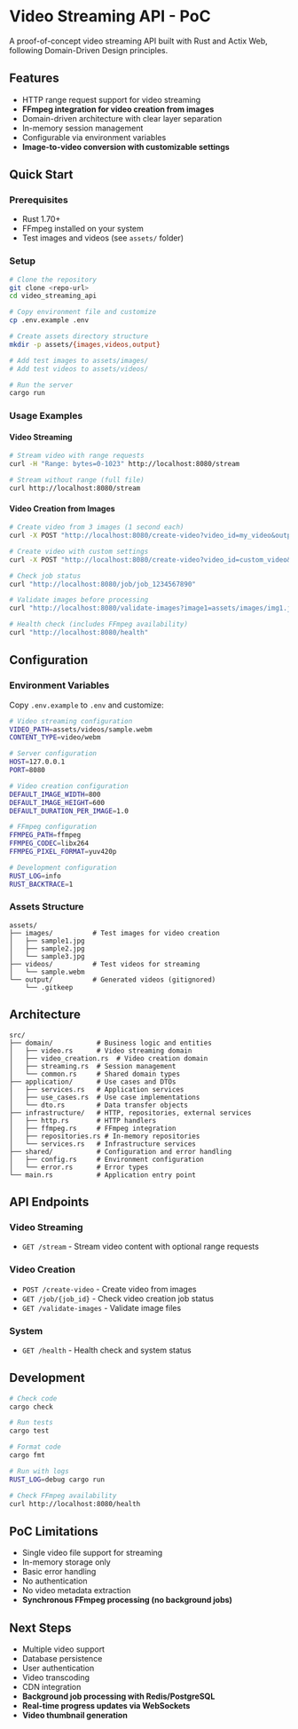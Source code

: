 # Video Streaming API - PoC

A proof-of-concept video streaming API built with Rust and Actix Web, following Domain-Driven Design principles.

## Features

- HTTP range request support for video streaming
- **FFmpeg integration for video creation from images**
- Domain-driven architecture with clear layer separation
- In-memory session management
- Configurable via environment variables
- **Image-to-video conversion with customizable settings**

## Quick Start

### Prerequisites
- Rust 1.70+
- FFmpeg installed on your system
- Test images and videos (see `assets/` folder)

### Setup
```bash
# Clone the repository
git clone <repo-url>
cd video_streaming_api

# Copy environment file and customize
cp .env.example .env

# Create assets directory structure
mkdir -p assets/{images,videos,output}

# Add test images to assets/images/
# Add test videos to assets/videos/

# Run the server
cargo run
```

### Usage Examples

#### Video Streaming
```bash
# Stream video with range requests
curl -H "Range: bytes=0-1023" http://localhost:8080/stream

# Stream without range (full file)
curl http://localhost:8080/stream
```

#### Video Creation from Images
```bash
# Create video from 3 images (1 second each)
curl -X POST "http://localhost:8080/create-video?video_id=my_video&output_path=assets/output/test.mp4&image1=assets/images/img1.jpg&image2=assets/images/img2.jpg&image3=assets/images/img3.jpg"

# Create video with custom settings
curl -X POST "http://localhost:8080/create-video?video_id=custom_video&output_path=assets/output/custom.mp4&image1=assets/images/img1.jpg&image2=assets/images/img2.jpg&width=1920&height=1080&duration=2.0"

# Check job status
curl "http://localhost:8080/job/job_1234567890"

# Validate images before processing
curl "http://localhost:8080/validate-images?image1=assets/images/img1.jpg&image2=assets/images/img2.jpg"

# Health check (includes FFmpeg availability)
curl "http://localhost:8080/health"
```

## Configuration

### Environment Variables

Copy `.env.example` to `.env` and customize:

```bash
# Video streaming configuration
VIDEO_PATH=assets/videos/sample.webm
CONTENT_TYPE=video/webm

# Server configuration
HOST=127.0.0.1
PORT=8080

# Video creation configuration
DEFAULT_IMAGE_WIDTH=800
DEFAULT_IMAGE_HEIGHT=600
DEFAULT_DURATION_PER_IMAGE=1.0

# FFmpeg configuration
FFMPEG_PATH=ffmpeg
FFMPEG_CODEC=libx264
FFMPEG_PIXEL_FORMAT=yuv420p

# Development configuration
RUST_LOG=info
RUST_BACKTRACE=1
```

### Assets Structure

```
assets/
├── images/          # Test images for video creation
│   ├── sample1.jpg
│   ├── sample2.jpg
│   └── sample3.jpg
├── videos/          # Test videos for streaming
│   └── sample.webm
└── output/          # Generated videos (gitignored)
    └── .gitkeep
```

## Architecture

```
src/
├── domain/           # Business logic and entities
│   ├── video.rs      # Video streaming domain
│   ├── video_creation.rs  # Video creation domain
│   ├── streaming.rs  # Session management
│   └── common.rs     # Shared domain types
├── application/      # Use cases and DTOs
│   ├── services.rs   # Application services
│   ├── use_cases.rs  # Use case implementations
│   └── dto.rs        # Data transfer objects
├── infrastructure/   # HTTP, repositories, external services
│   ├── http.rs       # HTTP handlers
│   ├── ffmpeg.rs     # FFmpeg integration
│   ├── repositories.rs # In-memory repositories
│   └── services.rs   # Infrastructure services
├── shared/           # Configuration and error handling
│   ├── config.rs     # Environment configuration
│   └── error.rs      # Error types
└── main.rs           # Application entry point
```

## API Endpoints

### Video Streaming
- `GET /stream` - Stream video content with optional range requests

### Video Creation
- `POST /create-video` - Create video from images
- `GET /job/{job_id}` - Check video creation job status
- `GET /validate-images` - Validate image files

### System
- `GET /health` - Health check and system status

## Development

```bash
# Check code
cargo check

# Run tests
cargo test

# Format code
cargo fmt

# Run with logs
RUST_LOG=debug cargo run

# Check FFmpeg availability
curl http://localhost:8080/health
```

## PoC Limitations

- Single video file support for streaming
- In-memory storage only
- Basic error handling
- No authentication
- No video metadata extraction
- **Synchronous FFmpeg processing (no background jobs)**

## Next Steps

- Multiple video support
- Database persistence
- User authentication
- Video transcoding
- CDN integration
- **Background job processing with Redis/PostgreSQL**
- **Real-time progress updates via WebSockets**
- **Video thumbnail generation** 